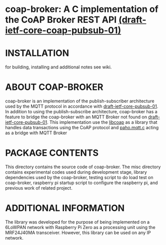 # coap-broker: A C implementation of the CoAP Broker REST API [(draft-ietf-core-coap-pubsub-01)](https://tools.ietf.org/html/draft-ietf-core-coap-pubsub-01)

INSTALLATION
=============
for building, installing and additional notes see wiki.


ABOUT COAP-BROKER
=============

coap-broker is an implementation of the publish-subscriber architecture used by the MQTT protocol in accordance with [draft-ietf-core-pubsub-01](https://tools.ietf.org/html/draft-ietf-core-coap-pubsub-01). In addition to using the publish-subscribe architecture, coap-broker has a feature to bridge the coap-broker with an MQTT Broker not found on [draft-ietf-core-pubsub-01](https://tools.ietf.org/html/draft-ietf-core-coap-pubsub-01). This implementation use the [libcoap](https://libcoap.net/) as a library that handles data transactions using the CoAP protocol and [paho.mqtt.c](https://Github.com/eclipse/paho.mqtt.c) acting as a bridge with MQTT Broker

PACKAGE CONTENTS
================

This directory contains the source code of coap-broker. The misc directory contains experimental codes used during development stage, library dependencies used by the coap-broker, testing script to do load test on coap-broker, raspberry pi startup script to configure the raspberry pi, and previous work of related project. 


ADDITIONAL INFORMATION
======================

The library was developed for the purpose of being implemented on a 6LoWPAN network with Raspberry Pi Zero as a processing unit using the MRF24J40MA transceiver. However, this library can be used on any IP network.
